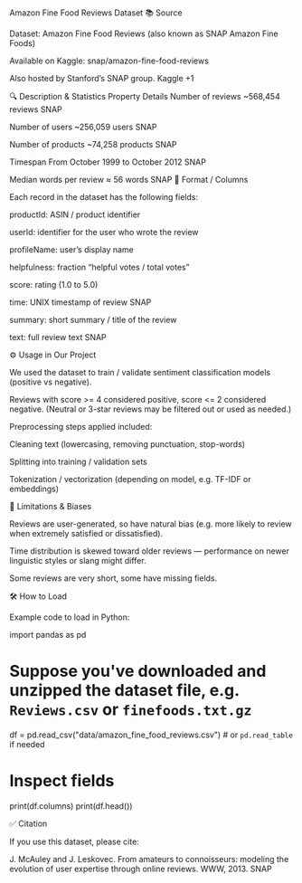 Amazon Fine Food Reviews Dataset
📚 Source

Dataset: Amazon Fine Food Reviews (also known as SNAP Amazon Fine Foods)

Available on Kaggle: snap/amazon-fine-food-reviews

Also hosted by Stanford’s SNAP group. 
Kaggle
+1

🔍 Description & Statistics
Property	Details
Number of reviews	~568,454 reviews 
SNAP

Number of users	~256,059 users 
SNAP

Number of products	~74,258 products 
SNAP

Timespan	From October 1999 to October 2012 
SNAP

Median words per review	≈ 56 words 
SNAP
🔣 Format / Columns

Each record in the dataset has the following fields:

productId: ASIN / product identifier

userId: identifier for the user who wrote the review

profileName: user’s display name

helpfulness: fraction “helpful votes / total votes”

score: rating (1.0 to 5.0)

time: UNIX timestamp of review 
SNAP

summary: short summary / title of the review

text: full review text 
SNAP

⚙ Usage in Our Project

We used the dataset to train / validate sentiment classification models (positive vs negative).

Reviews with score >= 4 considered positive, score <= 2 considered negative. (Neutral or 3-star reviews may be filtered out or used as needed.)

Preprocessing steps applied included:

Cleaning text (lowercasing, removing punctuation, stop-words)

Splitting into training / validation sets

Tokenization / vectorization (depending on model, e.g. TF-IDF or embeddings)

🚧 Limitations & Biases

Reviews are user-generated, so have natural bias (e.g. more likely to review when extremely satisfied or dissatisfied).

Time distribution is skewed toward older reviews — performance on newer linguistic styles or slang might differ.

Some reviews are very short, some have missing fields.

🛠 How to Load

Example code to load in Python:

import pandas as pd

# Suppose you've downloaded and unzipped the dataset file, e.g. `Reviews.csv` or `finefoods.txt.gz`
df = pd.read_csv("data/amazon_fine_food_reviews.csv")  # or `pd.read_table` if needed
# Inspect fields
print(df.columns)
print(df.head())

✅ Citation

If you use this dataset, please cite:

J. McAuley and J. Leskovec. From amateurs to connoisseurs: modeling the evolution of user expertise through online reviews. WWW, 2013. 
SNAP
